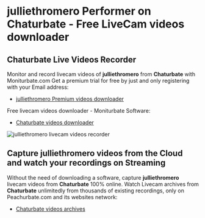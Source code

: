 # julliethromero Performer on Chaturbate - Free LiveCam videos downloader

## Chaturbate Live Videos Recorder

Monitor and record livecam videos of **julliethromero** from **Chaturbate** with Moniturbate.com
Get a premium trial for free by just and only registering with your Email address:
* [julliethromero Premium videos downloader](https://moniturbate.com/request-demo-licence-key.html)

Free livecam videos downloader - Moniturbate Software:
* [Chaturbate videos downloader](https://moniturbate.com/moniturbate-download-software.html)

![julliethromero livecam videos recorder](https://peachurnet.com/templates/moniturbate-software.png)


## Capture julliethromero videos from the Cloud and watch your recordings on Streaming

Without the need of downloading a software, capture **julliethromero** livecam videos from **Chaturbate** 100% online.
Watch Livecam archives from **Chaturbate** unlimitedly from thousands of existing recordings, only on Peachurbate.com and its websites network:
* [Chaturbate videos archives](https://peachurnet.com/)